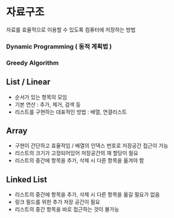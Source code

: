 # 자료구조  
자료를 효율적으로 이용할 수 있도록 컴퓨터에 저장하는 방법  

### Dynamic Programming ( 동적 계획법 )  

### Greedy Algorithm  


## List / Linear  
- 순서가 있는 항목의 모임
- 기본 연산 : 추가, 제거, 검색 등
- 리스트를 구현하는 대표적인 방법 : 배열, 연결리스트

## Array  
- 구현이 간단하고 효율적임 / 배열의 인덱스 번호로 저장공간 접근이 가능
- 리스트의 크기가 고정되어있어 저장공간의 재 할당이 필요
- 리스트의 중간에 항목을 추가, 삭제 시 다른 항목을 옮겨야 함

## Linked List
- 리스트의 중간에 항목을 추가, 삭제 시 다른 항목을 옮길 필요가 없음
- 링크 필드를 위한 추가 저장 공간이 필요
- 리스트의 중간 항목을 바로 접근하는 것이 불가능
